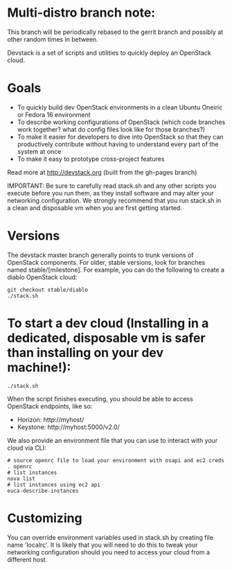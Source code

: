 # Multi-distro branch note:

This branch will be periodically rebased to the gerrit branch and possibly at other
random times in between.


Devstack is a set of scripts and utilities to quickly deploy an OpenStack cloud.

# Goals

* To quickly build dev OpenStack environments in a clean Ubuntu Oneiric or Fedora 16 environment
* To describe working configurations of OpenStack (which code branches work together?  what do config files look like for those branches?)
* To make it easier for developers to dive into OpenStack so that they can productively contribute without having to understand every part of the system at once
* To make it easy to prototype cross-project features

Read more at http://devstack.org (built from the gh-pages branch)

IMPORTANT: Be sure to carefully read stack.sh and any other scripts you execute before you run them, as they install software and may alter your networking configuration.  We strongly recommend that you run stack.sh in a clean and disposable vm when you are first getting started.

# Versions

The devstack master branch generally points to trunk versions of OpenStack components.  For older, stable versions, look for branches named stable/[milestone].  For example, you can do the following to create a diablo OpenStack cloud:

    git checkout stable/diablo
    ./stack.sh

# To start a dev cloud (Installing in a dedicated, disposable vm is safer than installing on your dev machine!):

    ./stack.sh

When the script finishes executing, you should be able to access OpenStack endpoints, like so:

* Horizon: http://myhost/
* Keystone: http://myhost:5000/v2.0/

We also provide an environment file that you can use to interact with your cloud via CLI:

    # source openrc file to load your environment with osapi and ec2 creds
    . openrc
    # list instances
    nova list
    # list instances using ec2 api
    euca-describe-instances

# Customizing

You can override environment variables used in stack.sh by creating file name 'localrc'.  It is likely that you will need to do this to tweak your networking configuration should you need to access your cloud from a different host.
